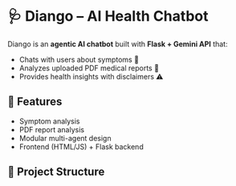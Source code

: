# 🩺 Diango – AI Health Chatbot

Diango is an **agentic AI chatbot** built with **Flask + Gemini API** that:
- Chats with users about symptoms 🤒
- Analyzes uploaded PDF medical reports 📑
- Provides health insights with disclaimers ⚠️

## 🚀 Features
- Symptom analysis
- PDF report analysis
- Modular multi-agent design
- Frontend (HTML/JS) + Flask backend

## 📂 Project Structure
